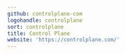 ```yaml
---
github: controlplane-com
logohandle: controlplane
sort: controlplane
title: Control Plane
website: 'https://controlplane.com/'
---
```

